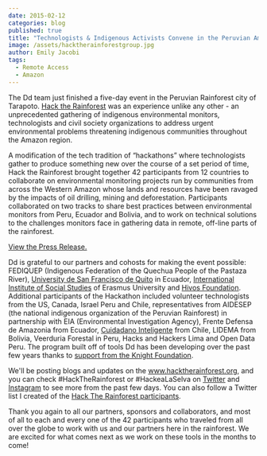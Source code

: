 ```yaml
---
date: 2015-02-12
categories: blog
published: true
title: "Technologists & Indigenous Activists Convene in the Peruvian Amazon"
image: /assets/hacktherainforestgroup.jpg
author: Emily Jacobi
tags:
  - Remote Access
  - Amazon
---
```


The Dd team just finished a five-day event in the Peruvian Rainforest city of Tarapoto. [Hack the Rainforest](http://www.hacktherainforest.org/) was an experience unlike any other - an unprecedented gathering of indigenous environmental monitors, technologists and civil society organizations to address urgent environmental problems threatening indigenous communities throughout the Amazon region.

A modification of the tech tradition of “hackathons” where technologists gather to produce something new over the course of a set period of time, Hack the Rainforest brought together 42 participants from 12 countries to collaborate on environmental monitoring projects run by communities from across the Western Amazon whose lands and resources have been ravaged by the impacts of oil drilling, mining and deforestation. Participants collaborated on two tracks to share best practices between environmental monitors from Peru, Ecuador and Bolivia, and to work on technical solutions to the challenges monitors face in gathering data in remote, off-line parts of the rainforest.

[View the Press Release.](http://files.digital-democracy.org/20151202_hacktherainforest_pr.pdf)

Dd is grateful to our partners and cohosts for making the event possible:
FEDIQUEP (Indigenous Federation of the Quechua People of the Pastaza River), [University de San Francisco de Quito](http://www.usfq.edu.ec/) in Ecuador, [International Institute of Social Studies](http://www.iss.nl/) of Erasmus University and [Hivos Foundation](https://south-america.hivos.org/). Additional participants of the Hackathon included volunteer technologists from the US, Canada, Israel Peru and Chile, representatives from AIDESEP (the national indigenous organization of the Peruvian Rainforest) in partnership with EIA (Environmental Investigation Agency), Frente Defensa de Amazonia from Ecuador, [Cuidadano Inteligente](http://ciudadanointeligente.org/) from Chile, LIDEMA from Bolivia, Veerduria Forestal in Peru, Hacks and Hackers Lima and Open Data Peru. The program built off of tools Dd has been developing over the past few years thanks to [support from the Knight Foundation](http://www.knightfoundation.org/grants/20123670/).

We'll be posting blogs and updates on the www.hacktherainforest.org, and you can check #HackTheRainforest or #HackeaLaSelva on [Twitter](https://twitter.com/search?q=%23hacktherainforest&src=typd) and [Instagram](http://instagram.com/digidem) to see more from the past few days. You can also follow a Twitter list I created of the [Hack The Rainforest participants](https://twitter.com/DigiDem/lists/hack-the-rainforest).

Thank you again to all our partners, sponsors and collaborators, and most of all to each and every one of the 42 participants who traveled from all over the globe to work with us and our partners here in the rainforest. We are excited for what comes next as we work on these tools in the months to come!
